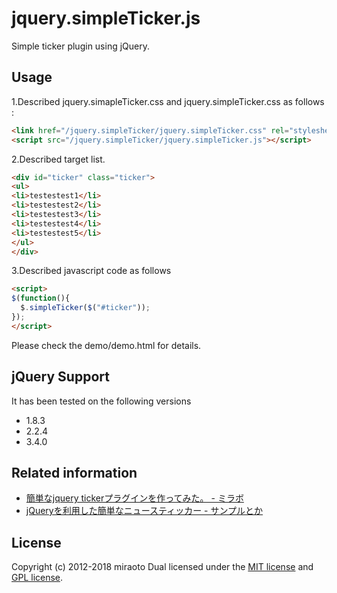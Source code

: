 # jquery.simpleTicker.js

Simple ticker plugin using jQuery.


## Usage

1.Described jquery.simapleTicker.css and jquery.simpleTicker.css as follows :

``` html
<link href="/jquery.simpleTicker/jquery.simpleTicker.css" rel="stylesheet">
<script src="/jquery.simpleTicker/jquery.simpleTicker.js"></script>
```

2.Described target list.

``` html
<div id="ticker" class="ticker">
<ul>
<li>testestest1</li>
<li>testestest2</li>
<li>testestest3</li>
<li>testestest4</li>
<li>testestest5</li>
</ul>
</div>
```

3.Described javascript code as follows

``` html
<script>
$(function(){
  $.simpleTicker($("#ticker"));
});
</script>
```

Please check the demo/demo.html for details.

## jQuery Support

It has been tested on the following versions

- 1.8.3
- 2.2.4
- 3.4.0


Related information
----------------------------------------------------------------------
- [簡単なjquery tickerプラグインを作ってみた。 - ミラボ](http://log.miraoto.com/2012/12/708/)
- [jQueryを利用した簡単なニュースティッカー - サンプルとか](http://sample.miraoto.com/detail/20/)


License
----------------------------------------------------------------------
Copyright (c) 2012-2018 miraoto
Dual licensed under the [MIT license][MIT] and [GPL license][GPL].

[MIT]: http://www.opensource.org/licenses/mit-license.php
[GPL]: http://www.gnu.org/licenses/gpl.html

